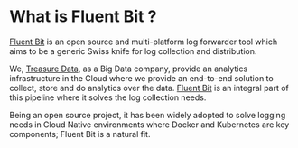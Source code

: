 # What is Fluent Bit ?

​[Fluent Bit](http://fluentbit.io/) is an open source and multi-platform log forwarder tool which aims to be a generic Swiss knife for log collection and distribution.

We, [Treasure Data](http://treasuredata.com/), as a Big Data company, provide an analytics infrastructure in the Cloud where we provide an end-to-end solution to collect, store and do analytics over the data. [Fluent Bit](http://fluentbit.io/) is an integral part of this pipeline where it solves the log collection needs.

Being an open source project, it has been widely adopted to solve logging needs in Cloud Native environments where Docker and Kubernetes are key components; Fluent Bit is a natural fit.

